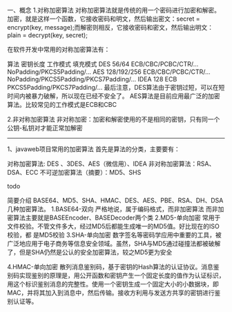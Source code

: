 一、概念
1.对称加密算法
对称加密算法就是传统的用一个密码进行加密和解密。加密，就是这样一个函数，它接收密码和明文，然后输出密文：secret = encrypt(key, message);而解密则相反，它接收密码和密文，然后输出明文：
plain = decrypt(key, secret);

在软件开发中常用的对称加密算法有：

算法	密钥长度	工作模式	填充模式
DES	56/64	ECB/CBC/PCBC/CTR/...	NoPadding/PKCS5Padding/...
AES	128/192/256	ECB/CBC/PCBC/CTR/...	NoPadding/PKCS5Padding/PKCS7Padding/...
IDEA	128	ECB	PKCS5Padding/PKCS7Padding/...
最后注意，DES算法由于密钥过短，可以在短时间内被暴力破解，所以现在已经不安全了。
AES算法是目前应用最广泛的加密算法。比较常见的工作模式是ECB和CBC

2.非对称加密算法
非对称加密：加密和解密使用的不是相同的密钥，只有同一个公钥-私钥对才能正常加解密


-------------------------------
1、javaweb项目常用的加密算法
首先是算法的分类，主要要有：

对称加密算法: DES 、3DES、AES（微信用）、IDEA
非对称加密算法：RSA、DSA、ECC
不可逆加密算法（摘要）：MD5、SHS


todo 


简要介绍 BASE64、MD5、SHA、HMAC、DES、AES、PBE、RSA、DH、DSA几种加密算法。
1.BASE64-双向
严格地说，属于编码格式，而非加密算法
而非加密算法主要就是BASEEncoder、BASEDecoder两个类
2.MD5-单向加密
常用于文件校验。不管文件多大，经过MD5后都能生成唯一的MD5值。好比现在的ISO校验，都 是MD5校验
3.SHA-单向加密
数字签名等密码学应用中重要的工具，被广泛地应用于电子商务等信息安全领域。虽然，SHA与MD5通过碰撞法都被破解了，但是SHA仍然是公认的安全加密算法，较之MD5更为安全

4.HMAC-单向加密
散列消息鉴别码，基于密钥的Hash算法的认证协议。消息鉴别码实现鉴别的原理是，用公开函数和密钥产生一个固定长度的值作为认证标识，用这个标识鉴别消息的完整性。使用一个密钥生成一个固定大小的小数据块，即MAC，并将其加入到消息中，然后传输。接收方利用与发送方共享的密钥进行鉴别认证等。
